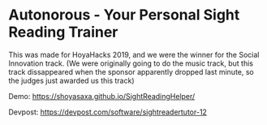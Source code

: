 # Autonorous - Your Personal Sight Reading Trainer 

This was made for HoyaHacks 2019, and we were the winner for the Social Innovation track.
(We were originally going to do the music track, but this track dissappeared when the sponsor apparently dropped last minute, so the judges just awarded us this track)

Demo: https://shoyasaxa.github.io/SightReadingHelper/

Devpost: https://devpost.com/software/sightreadertutor-12

